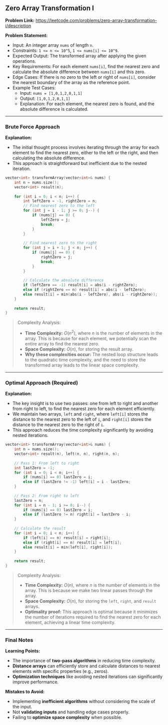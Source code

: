## Zero Array Transformation I
**Problem Link:** https://leetcode.com/problems/zero-array-transformation-i/description

**Problem Statement:**
- Input: An integer array `nums` of length `n`.
- Constraints: `1 <= n <= 10^5`, `1 <= nums[i] <= 10^9`.
- Expected Output: The transformed array after applying the given operations.
- Key Requirements: For each element `nums[i]`, find the nearest zero and calculate the absolute difference between `nums[i]` and this zero.
- Edge Cases: If there is no zero to the left or right of `nums[i]`, consider the nearest boundary of the array as the reference point.
- Example Test Cases:
  - Input: `nums = [1,0,1,2,0,1,1]`
  - Output: `[1,0,1,2,0,1,1]`
  - Explanation: For each element, the nearest zero is found, and the absolute difference is calculated.

---

### Brute Force Approach

**Explanation:**
- The initial thought process involves iterating through the array for each element to find the nearest zero, either to the left or the right, and then calculating the absolute difference.
- This approach is straightforward but inefficient due to the nested iteration.

```cpp
vector<int> transformArray(vector<int>& nums) {
    int n = nums.size();
    vector<int> result(n);
    
    for (int i = 0; i < n; i++) {
        int leftZero = -1, rightZero = n;
        // Find nearest zero to the left
        for (int j = i - 1; j >= 0; j--) {
            if (nums[j] == 0) {
                leftZero = j;
                break;
            }
        }
        
        // Find nearest zero to the right
        for (int j = i + 1; j < n; j++) {
            if (nums[j] == 0) {
                rightZero = j;
                break;
            }
        }
        
        // Calculate the absolute difference
        if (leftZero == -1) result[i] = abs(i - rightZero);
        else if (rightZero == n) result[i] = abs(i - leftZero);
        else result[i] = min(abs(i - leftZero), abs(i - rightZero));
    }
    
    return result;
}
```

> Complexity Analysis:
> - **Time Complexity:** $O(n^2)$, where $n$ is the number of elements in the array. This is because for each element, we potentially scan the entire array to find the nearest zero.
> - **Space Complexity:** $O(n)$, for storing the result array.
> - **Why these complexities occur:** The nested loop structure leads to the quadratic time complexity, and the need to store the transformed array leads to the linear space complexity.

---

### Optimal Approach (Required)

**Explanation:**
- The key insight is to use two passes: one from left to right and another from right to left, to find the nearest zero for each element efficiently.
- We maintain two arrays, `left` and `right`, where `left[i]` stores the distance to the nearest zero to the left of `i`, and `right[i]` stores the distance to the nearest zero to the right of `i`.
- This approach reduces the time complexity significantly by avoiding nested iterations.

```cpp
vector<int> transformArray(vector<int>& nums) {
    int n = nums.size();
    vector<int> result(n), left(n, n), right(n, n);
    
    // Pass 1: From left to right
    int lastZero = -1;
    for (int i = 0; i < n; i++) {
        if (nums[i] == 0) lastZero = i;
        else if (lastZero != -1) left[i] = i - lastZero;
    }
    
    // Pass 2: From right to left
    lastZero = n;
    for (int i = n - 1; i >= 0; i--) {
        if (nums[i] == 0) lastZero = i;
        else if (lastZero != n) right[i] = lastZero - i;
    }
    
    // Calculate the result
    for (int i = 0; i < n; i++) {
        if (left[i] == n) result[i] = right[i];
        else if (right[i] == n) result[i] = left[i];
        else result[i] = min(left[i], right[i]);
    }
    
    return result;
}
```

> Complexity Analysis:
> - **Time Complexity:** $O(n)$, where $n$ is the number of elements in the array. This is because we make two linear passes through the array.
> - **Space Complexity:** $O(n)$, for storing the `left`, `right`, and `result` arrays.
> - **Optimality proof:** This approach is optimal because it minimizes the number of iterations required to find the nearest zero for each element, achieving a linear time complexity.

---

### Final Notes

**Learning Points:**
- The importance of **two-pass algorithms** in reducing time complexity.
- **Distance arrays** can efficiently store and calculate distances to nearest elements with specific properties (e.g., zeros).
- **Optimization techniques** like avoiding nested iterations can significantly improve performance.

**Mistakes to Avoid:**
- Implementing **inefficient algorithms** without considering the scale of the input.
- Not **validating inputs** and handling edge cases properly.
- Failing to **optimize space complexity** when possible.